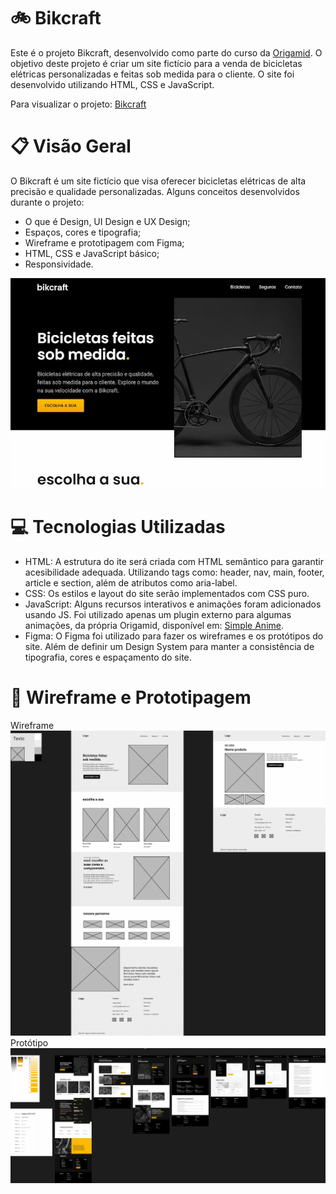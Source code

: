 # 🚲 Bikcraft

Este é o projeto Bikcraft, desenvolvido como parte do curso da [Origamid](https://www.origamid.com/). O objetivo deste projeto é criar um site fictício para a venda de bicicletas elétricas personalizadas e feitas sob medida para o cliente. O site foi desenvolvido utilizando HTML, CSS e JavaScript.

Para visualizar o projeto: [Bikcraft](https://guilhermeshibuya.github.io/bikcraft/)

# 📋 Visão Geral

O Bikcraft é um site fictício que visa oferecer bicicletas elétricas de alta precisão e qualidade personalizadas.
Alguns conceitos desenvolvidos durante o projeto:
- O que é Design, UI Design e UX Design;
- Espaços, cores e tipografia;
- Wireframe e prototipagem com Figma;
- HTML, CSS e JavaScript básico;
- Responsividade.

<img src="./img/bikcraft.jpg">

# 💻 Tecnologias Utilizadas

- HTML: A estrutura do ite será criada com HTML semântico para garantir acesibilidade adequada. Utilizando tags como: header, nav, main, footer, article e section, além de atributos como aria-label.
- CSS: Os estilos e layout do site serão implementados com CSS puro.
- JavaScript: Alguns recursos interativos e animações foram adicionados usando JS. Foi utilizado apenas um plugin externo para algumas animações, da própria Origamid, disponível em: [Simple Anime](https://github.com/origamid/simple-anime).
- Figma: O Figma foi utilizado para fazer os wireframes e os protótipos do site. Além de definir um Design System para manter a consistência de tipografia, cores e espaçamento do site.

# 📝 Wireframe e Prototipagem

Wireframe
<img src="./img/bikcraft-wireframe.jpg">
Protótipo
<img src="./img/bikcraft-prototipo.jpg">

